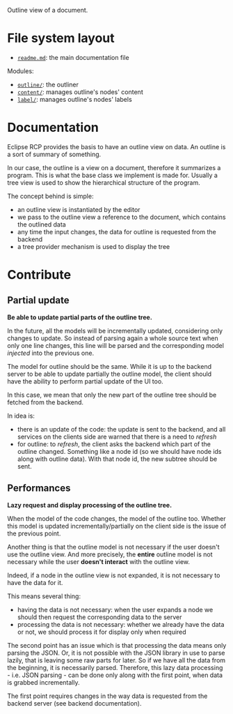 Outline view of a document.





# File system layout

- [`readme.md`](./readme.md): the main documentation file

Modules: 

- [`outline/`](./outline/): the outliner
- [`content/`](./content/): manages outline's nodes' content
- [`label/`](./label/): manages outline's nodes' labels





# Documentation

Eclipse RCP provides the basis to have an outline view on data. An outline is a sort of summary of something.

In our case, the outline is a view on a document, therefore it summarizes a program. This is what the base class we implement is made for. Usually a tree view is used to show the hierarchical structure of the program.

The concept behind is simple:

- an outline view is instantiated by the editor
- we pass to the outline view a reference to the document, which contains the outlined data
- any time the input changes, the data for outline is requested from the backend
- a tree provider mechanism is used to display the tree





# Contribute

## Partial update

__Be able to update partial parts of the outline tree.__

In the future, all the models will be incrementally updated, considering only changes to update. So instead of parsing again a whole source text when only one line changes, this line will be parsed and the corresponding model _injected_ into the previous one.

The model for outline should be the same. While it is up to the backend server to be able to update partially the outline model, the client should have the ability to perform partial update of the UI too.

In this case, we mean that only the new part of the outline tree should be fetched from the backend.

In idea is:

- there is an update of the code: the update is sent to the backend, and all services on the clients side are warned that there is a need to _refresh_
- for outline: to _refresh_, the client asks the backend which part of the outline changed. Something like a node id (so we should have node ids along with outline data). With that node id, the new subtree should be sent.

## Performances

__Lazy request and display processing of the outline tree.__

When the model of the code changes, the model of the outline too. Whether this model is updated incrementally/partially on the client side is the issue of the previous point.

Another thing is that the outline model is not necessary if the user doesn't use the outline view. And more precisely, the __entire__ outline model is not necessary while the user __doesn't interact__ with the outline view.

Indeed, if a node in the outline view is not expanded, it is not necessary to have the data for it.

This means several thing:

- having the data is not necessary: when the user expands a node we should then request the corresponding data to the server
- processing the data is not necessary: whether we already have the data or not, we should process it for display only when required

The second point has an issue which is that processing the data means only parsing the JSON. Or, it is not possible with the JSON library in use to parse lazily, that is leaving some raw parts for later. So if we have all the data from the beginning, it is necessarily parsed. Therefore, this lazy data processing - i.e. JSON parsing - can be done only along with the first point, when data is grabbed incrementally.

The first point requires changes in the way data is requested from the backend server (see backend documentation).
